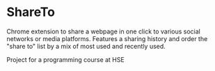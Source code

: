# ShareTo

Chrome extension to share a webpage in one click to various social networks or media platforms. Features a sharing history and order the "share to" list by a mix of most used and recently used.

Project for a programming course at HSE
